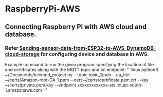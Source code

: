 # RaspberryPi-AWS
## Connecting Raspberry Pi with AWS cloud and database.
### Refer [Sending-sensor-data-from-ESP32-to-AWS-DynamoDB-cloud-storage](https://github.com/nithin-k-shine/Sending-sensor-data-from-ESP32-to-AWS-DynamoDB-cloud-storage) for configuring device and database in AWS.
Example command to run the given program specifying the location of file and certificates along with the MQTT topic and iot endpoint:
'''linux
python3 ~/Documents/telemed_project.py --topic topic_1/pub --ca_file ~/certs/Amazon-root-CA-1.pem --cert ~/certs/certificate.pem.crt --key ~/certs/private.pem.key --endpoint xxxxxxxxxxxxx-ats.iot.ap-south-1.amazonaws.com
'''
